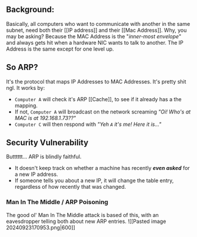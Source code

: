 ## Background: 
Basically, all computers who want to communicate with another in the same subnet, need both their [[IP address]] and their [[Mac Address]]. Why, you may be asking? Because the MAC Address is the "*inner-most envelope*" and always gets hit when a hardware NIC wants to talk to another. The IP Address is the same except for one level up. 

## So ARP?
It's the protocol that maps IP Addresses to MAC Addresses. It's pretty shit ngl. It works by:
- `Computer A` will check it's ARP [[Cache]], to see if it already has a the mapping. 
- If not, `Computer A` will broadcast on the network screaming *"Oi! Who's at MAC is at 192.168.1.73??"*
- `Computer C` will then respond with *"Yeh `A` it's me! Here it is..."*

## Security Vulnerability
Butttttt... ARP is blindly faithful. 
- It doesn't keep track on whether a machine has recently ***even asked*** for a new IP address.
- If someone tells you about a new IP, it will change the table entry, regardless of how recently that was changed.

### Man In The Middle / ARP Poisoning
The good ol' Man In The Middle attack is based of this, with an eavesdropper telling both about new ARP entries. 
![[Pasted image 20240923170953.png|600]]
